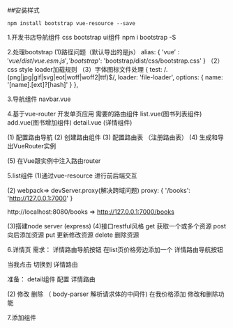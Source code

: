 ##安装样式
```
npm install bootstrap vue-resource --save
```
1.开发书店导航组件
  css bootstrap ui组件
  npm i bootstrap -S

2.处理bootstrap
(1)路径问题（默认导出的是js）
 alias: {
      'vue$': 'vue/dist/vue.esm.js',
       'bootstrap$': 'bootstrap/dist/css/bootstrap.css'
    }
（2）css style loader加载规则
（3）字体图标文件处理
 {
        test: /\.(png|jpg|gif|svg|eot|woff|woff2|ttf)$/,
        loader: 'file-loader',
        options: {
          name: '[name].[ext]?[hash]'
        }
      },

3.导航组件 navbar.vue

4.基于vue-router 开发单页应用
需要的路由组件
list.vue(图书列表组件)   add.vue(图书增加组件)
detail.vue (详情组件)

(1) 配置路由导航
(2) 创建路由组件
(3) 配置路由表 （注册路由表）
(4) 生成和导出VueRouter实例

(5) 在Vue跟实例中注入路由router

5.list组件
(1)通过vue-resource 进行前后端交互

(2) webpack=> devServer.proxy(解决跨域问题)
  proxy: {
      '/books': 'http://127.0.0.1:7000'
    }

http://localhost:8080/books => http://127.0.0.1:7000/books


(3)搭建node server (express)
(4)接口restful风格
 get 获取一个或多个资源
 post 向后添加资源
 put 更新修改资源
delete 删除资源

6.详情页
需求：
详情路由导航按钮 在list页价格旁边添加一个 详情路由导航按钮

当我点击 切换到 详情路由

准备：
detail组件
配置 详情路由

(2) 修改 删除 （ body-parser 解析请求体的中间件)
在我价格添加 修改和删除功能

7.添加组件
